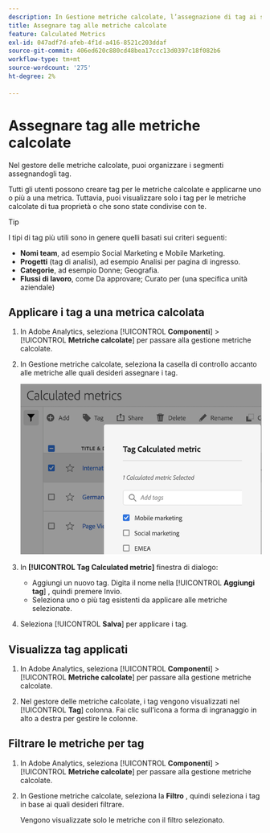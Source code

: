 ```yaml
---
description: In Gestione metriche calcolate, l’assegnazione di tag ai segmenti ti consente di organizzarli.
title: Assegnare tag alle metriche calcolate
feature: Calculated Metrics
exl-id: 047adf7d-afeb-4f1d-a416-8521c203ddaf
source-git-commit: 406ed620c880cd48bea17ccc13d0397c18f082b6
workflow-type: tm+mt
source-wordcount: '275'
ht-degree: 2%

---
```


# Assegnare tag alle metriche calcolate

Nel gestore delle metriche calcolate, puoi organizzare i segmenti assegnandogli tag.

Tutti gli utenti possono creare tag per le metriche calcolate e applicarne uno o più a una metrica. Tuttavia, puoi visualizzare solo i tag per le metriche calcolate di tua proprietà o che sono state condivise con te.

>[!TIP]
>
>I tipi di tag più utili sono in genere quelli basati sui criteri seguenti:

* **Nomi team**, ad esempio Social Marketing e Mobile Marketing.
* **Progetti** (tag di analisi), ad esempio Analisi per pagina di ingresso.
* **Categorie**, ad esempio Donne; Geografia.
* **Flussi di lavoro**, come Da approvare; Curato per (una specifica unità aziendale)

## Applicare i tag a una metrica calcolata

1. In Adobe Analytics, seleziona [!UICONTROL **Componenti**] > [!UICONTROL **Metriche calcolate**] per passare alla gestione metriche calcolate.

1. In Gestione metriche calcolate, seleziona la casella di controllo accanto alle metriche alle quali desideri assegnare i tag.

   ![](assets/cm_add_tags.png)

1. In **[!UICONTROL Tag Calculated metric]** finestra di dialogo:

   * Aggiungi un nuovo tag. Digita il nome nella [!UICONTROL **Aggiungi tag**] , quindi premere Invio.
   * Seleziona uno o più tag esistenti da applicare alle metriche selezionate.

1. Seleziona [!UICONTROL **Salva**] per applicare i tag.

## Visualizza tag applicati

1. In Adobe Analytics, seleziona [!UICONTROL **Componenti**] > [!UICONTROL **Metriche calcolate**] per passare alla gestione metriche calcolate.

1. Nel gestore delle metriche calcolate, i tag vengono visualizzati nel [!UICONTROL **Tag**] colonna. Fai clic sull’icona a forma di ingranaggio in alto a destra per gestire le colonne.

## Filtrare le metriche per tag

1. In Adobe Analytics, seleziona [!UICONTROL **Componenti**] > [!UICONTROL **Metriche calcolate**] per passare alla gestione metriche calcolate.

1. In Gestione metriche calcolate, seleziona la **Filtro** , quindi seleziona i tag in base ai quali desideri filtrare.

   Vengono visualizzate solo le metriche con il filtro selezionato.
